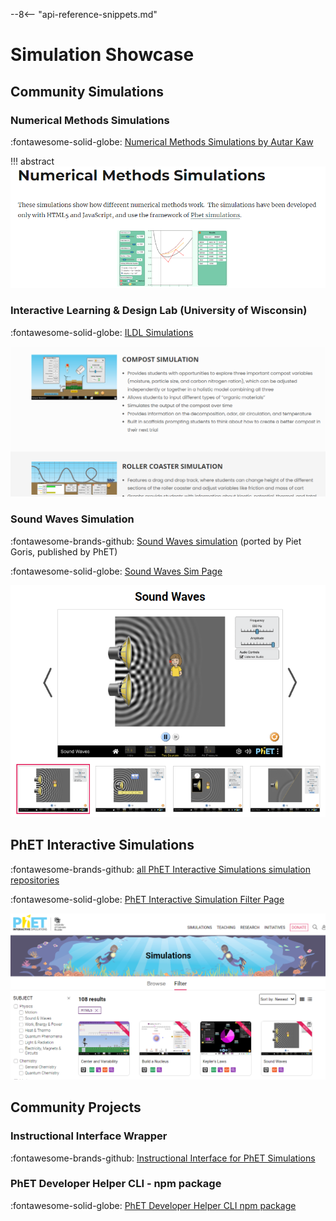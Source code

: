 --8<-- "api-reference-snippets.md"

<link rel="stylesheet" href="/css/examples.css">

# Simulation Showcase

## Community Simulations

### Numerical Methods Simulations

:fontawesome-solid-globe: [Numerical Methods Simulations by Autar Kaw](https://nm.mathforcollege.com/numericalmethodssimulations/)

!!! abstract
    ![alt text](../../assets/nms.png)

### Interactive Learning & Design Lab (University of Wisconsin)

:fontawesome-solid-globe: [ILDL Simulations](https://ildl.wceruw.org/technology-simulations/)

![alt text](../../assets/ildl.png)

### Sound Waves Simulation

:fontawesome-brands-github: [Sound Waves simulation](https://github.com/phetsims/sound-waves) (ported by Piet Goris, published by PhET)

:fontawesome-solid-globe: [Sound Waves Sim Page](https://phet.colorado.edu/en/simulations/sound-waves)

![alt text](../../assets/soundwaves.png)

## PhET Interactive Simulations

:fontawesome-brands-github: [all PhET Interactive Simulations simulation repositories](https://github.com/orgs/phetsims/repositories?q=license%3Agpl)

:fontawesome-solid-globe: [PhET Interactive Simulation Filter Page](https://phet.colorado.edu/en/simulations/filter?type=html)

![alt text](../../assets/phetsims.png)

## Community Projects

### Instructional Interface Wrapper

:fontawesome-brands-github: [Instructional Interface for PhET Simulations](https://github.com/COMP-523-Team-D/PhysicsSimulation)

### PhET Developer Helper CLI - npm package

:fontawesome-solid-globe: [PhET Developer Helper CLI npm package](https://www.npmjs.com/package/phet-dev-cli)
